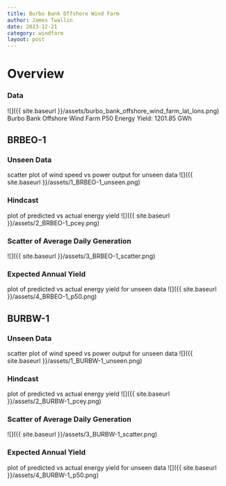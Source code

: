 ```yaml
---
title: Burbo Bank Offshore Wind Farm
author: James Twallin
date: 2023-12-21
category: windfarm
layout: post
---
```

# Overview

### Data

![]({{ site.baseurl }}/assets/burbo_bank_offshore_wind_farm_lat_lons.png)
Burbo Bank Offshore Wind Farm P50 Energy Yield: 1201.85 GWh

BRBEO-1
-------------
### Unseen Data 
scatter plot of wind speed vs power output for unseen data
![]({{ site.baseurl }}/assets/1_BRBEO-1_unseen.png)
### Hindcast 
plot of predicted vs actual energy yield
![]({{ site.baseurl }}/assets/2_BRBEO-1_pcey.png)
### Scatter of Average Daily Generation 

![]({{ site.baseurl }}/assets/3_BRBEO-1_scatter.png)
### Expected Annual Yield 
plot of predicted vs actual energy yield for unseen data
![]({{ site.baseurl }}/assets/4_BRBEO-1_p50.png)

BURBW-1
-------------
### Unseen Data 
scatter plot of wind speed vs power output for unseen data
![]({{ site.baseurl }}/assets/1_BURBW-1_unseen.png)
### Hindcast 
plot of predicted vs actual energy yield
![]({{ site.baseurl }}/assets/2_BURBW-1_pcey.png)
### Scatter of Average Daily Generation 

![]({{ site.baseurl }}/assets/3_BURBW-1_scatter.png)
### Expected Annual Yield 
plot of predicted vs actual energy yield for unseen data
![]({{ site.baseurl }}/assets/4_BURBW-1_p50.png)

